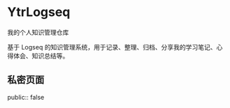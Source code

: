# YtrLogseq

我的个人知识管理仓库

基于 Logseq 的知识管理系统，用于记录、整理、归档、分享我的学习笔记、心得体会、知识总结等。

## 私密页面

public:: false
